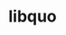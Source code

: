 ---
title: "libquo"
layout: cache
categories: [package, develop]
meta: {"compilers": ["cce@=18.0.0", "gcc@=10.3.0", "gcc@=11.4.0", "gcc@=9.4.0", "oneapi@=2024.2.1"], "num_specs": 20, "num_specs_by_stack": {"e4s": 4, "e4s-cray-rhel": 4, "e4s-cray-sles": 1, "e4s-neoverse-v2": 4, "e4s-neoverse_v1": 3, "e4s-oneapi": 3, "e4s-power": 1, "root": 20}, "oss": ["rhel8", "sle_hpc15", "ubuntu20.04", "ubuntu22.04"], "platforms": ["linux"], "stacks": ["e4s", "e4s-cray-rhel", "e4s-cray-sles", "e4s-neoverse-v2", "e4s-neoverse_v1", "e4s-oneapi", "e4s-power", "root"], "targets": ["neoverse_v1", "neoverse_v2", "ppc64le", "x86_64_v3", "x86_64_v4"], "versions": ["1.4"]}
spec_details: [{"compiler": "cce@=18.0.0", "hash": "cg6w3d2twyd4pjovzkopbp6dnshe3jat", "os": "rhel8", "platform": "linux", "size": "-", "stacks": ["e4s-cray-rhel", "root"], "tarball": "https://binaries.spack.io/develop/build_cache/linux-rhel8-x86_64_v3/cce-18.0.0/libquo-1.4/linux-rhel8-x86_64_v3-cce-18.0.0-libquo-1.4-cg6w3d2twyd4pjovzkopbp6dnshe3jat.spack", "target": "x86_64_v3", "variants": ["build_system=autotools"], "versions": ["1.4"]}, {"compiler": "cce@=18.0.0", "hash": "dnjtl7qullrdhypfllex765saxpgd4in", "os": "rhel8", "platform": "linux", "size": "-", "stacks": ["e4s-cray-rhel", "root"], "tarball": "https://binaries.spack.io/develop/build_cache/linux-rhel8-x86_64_v3/cce-18.0.0/libquo-1.4/linux-rhel8-x86_64_v3-cce-18.0.0-libquo-1.4-dnjtl7qullrdhypfllex765saxpgd4in.spack", "target": "x86_64_v3", "variants": ["build_system=autotools"], "versions": ["1.4"]}, {"compiler": "cce@=18.0.0", "hash": "whxbpd2skoexiv3wukysc6hay6ggaiur", "os": "rhel8", "platform": "linux", "size": "-", "stacks": ["e4s-cray-rhel", "root"], "tarball": "https://binaries.spack.io/develop/build_cache/linux-rhel8-x86_64_v3/cce-18.0.0/libquo-1.4/linux-rhel8-x86_64_v3-cce-18.0.0-libquo-1.4-whxbpd2skoexiv3wukysc6hay6ggaiur.spack", "target": "x86_64_v3", "variants": ["build_system=autotools"], "versions": ["1.4"]}, {"compiler": "cce@=18.0.0", "hash": "wwfvvrpjnbbp3buqb32gq4jzo2s3vq2z", "os": "rhel8", "platform": "linux", "size": "-", "stacks": ["e4s-cray-rhel", "root"], "tarball": "https://binaries.spack.io/develop/build_cache/linux-rhel8-x86_64_v3/cce-18.0.0/libquo-1.4/linux-rhel8-x86_64_v3-cce-18.0.0-libquo-1.4-wwfvvrpjnbbp3buqb32gq4jzo2s3vq2z.spack", "target": "x86_64_v3", "variants": ["build_system=autotools"], "versions": ["1.4"]}, {"compiler": "gcc@=10.3.0", "hash": "rgekjuxlyirg75pu7qjjsbh5th3rtohg", "os": "sle_hpc15", "platform": "linux", "size": "-", "stacks": ["e4s-cray-sles", "root"], "tarball": "https://binaries.spack.io/develop/build_cache/linux-sle_hpc15-x86_64_v4/gcc-10.3.0/libquo-1.4/linux-sle_hpc15-x86_64_v4-gcc-10.3.0-libquo-1.4-rgekjuxlyirg75pu7qjjsbh5th3rtohg.spack", "target": "x86_64_v4", "variants": ["build_system=autotools"], "versions": ["1.4"]}, {"compiler": "gcc@=9.4.0", "hash": "punf6vlodkf5xnmloweohnpkg5sf5eui", "os": "ubuntu20.04", "platform": "linux", "size": "-", "stacks": ["e4s-power", "root"], "tarball": "https://binaries.spack.io/develop/build_cache/linux-ubuntu20.04-ppc64le/gcc-9.4.0/libquo-1.4/linux-ubuntu20.04-ppc64le-gcc-9.4.0-libquo-1.4-punf6vlodkf5xnmloweohnpkg5sf5eui.spack", "target": "ppc64le", "variants": ["build_system=autotools"], "versions": ["1.4"]}, {"compiler": "gcc@=11.4.0", "hash": "gal63vpnndnm5ba3vvjugrkqr2z6ildi", "os": "ubuntu22.04", "platform": "linux", "size": "-", "stacks": ["e4s-neoverse_v1", "root"], "tarball": "https://binaries.spack.io/develop/build_cache/linux-ubuntu22.04-neoverse_v1/gcc-11.4.0/libquo-1.4/linux-ubuntu22.04-neoverse_v1-gcc-11.4.0-libquo-1.4-gal63vpnndnm5ba3vvjugrkqr2z6ildi.spack", "target": "neoverse_v1", "variants": ["build_system=autotools"], "versions": ["1.4"]}, {"compiler": "gcc@=11.4.0", "hash": "oh2576hqashkmabu7hh7ezu2tkm4mv6x", "os": "ubuntu22.04", "platform": "linux", "size": "-", "stacks": ["e4s-neoverse_v1", "root"], "tarball": "https://binaries.spack.io/develop/build_cache/linux-ubuntu22.04-neoverse_v1/gcc-11.4.0/libquo-1.4/linux-ubuntu22.04-neoverse_v1-gcc-11.4.0-libquo-1.4-oh2576hqashkmabu7hh7ezu2tkm4mv6x.spack", "target": "neoverse_v1", "variants": ["build_system=autotools"], "versions": ["1.4"]}, {"compiler": "gcc@=11.4.0", "hash": "x43zz7gkyjoatwbld7ivcam7of7iwlqu", "os": "ubuntu22.04", "platform": "linux", "size": "-", "stacks": ["e4s-neoverse_v1", "root"], "tarball": "https://binaries.spack.io/develop/build_cache/linux-ubuntu22.04-neoverse_v1/gcc-11.4.0/libquo-1.4/linux-ubuntu22.04-neoverse_v1-gcc-11.4.0-libquo-1.4-x43zz7gkyjoatwbld7ivcam7of7iwlqu.spack", "target": "neoverse_v1", "variants": ["build_system=autotools"], "versions": ["1.4"]}, {"compiler": "gcc@=11.4.0", "hash": "afewtc2cydmzcpolqhngrkcntg4e4zz4", "os": "ubuntu22.04", "platform": "linux", "size": "-", "stacks": ["e4s-neoverse-v2", "root"], "tarball": "https://binaries.spack.io/develop/build_cache/linux-ubuntu22.04-neoverse_v2/gcc-11.4.0/libquo-1.4/linux-ubuntu22.04-neoverse_v2-gcc-11.4.0-libquo-1.4-afewtc2cydmzcpolqhngrkcntg4e4zz4.spack", "target": "neoverse_v2", "variants": ["build_system=autotools"], "versions": ["1.4"]}, {"compiler": "gcc@=11.4.0", "hash": "irzpr5wnqj32gvcmn6bkdsvk3r4hh5yx", "os": "ubuntu22.04", "platform": "linux", "size": "-", "stacks": ["e4s-neoverse-v2", "root"], "tarball": "https://binaries.spack.io/develop/build_cache/linux-ubuntu22.04-neoverse_v2/gcc-11.4.0/libquo-1.4/linux-ubuntu22.04-neoverse_v2-gcc-11.4.0-libquo-1.4-irzpr5wnqj32gvcmn6bkdsvk3r4hh5yx.spack", "target": "neoverse_v2", "variants": ["build_system=autotools"], "versions": ["1.4"]}, {"compiler": "gcc@=11.4.0", "hash": "iurokolb6mxdyosq6zekaufhu45eoyqs", "os": "ubuntu22.04", "platform": "linux", "size": "-", "stacks": ["e4s-neoverse-v2", "root"], "tarball": "https://binaries.spack.io/develop/build_cache/linux-ubuntu22.04-neoverse_v2/gcc-11.4.0/libquo-1.4/linux-ubuntu22.04-neoverse_v2-gcc-11.4.0-libquo-1.4-iurokolb6mxdyosq6zekaufhu45eoyqs.spack", "target": "neoverse_v2", "variants": ["build_system=autotools"], "versions": ["1.4"]}, {"compiler": "gcc@=11.4.0", "hash": "vedbts7a4x7ziw3fakhko4oimlynwcvh", "os": "ubuntu22.04", "platform": "linux", "size": "-", "stacks": ["e4s-neoverse-v2", "root"], "tarball": "https://binaries.spack.io/develop/build_cache/linux-ubuntu22.04-neoverse_v2/gcc-11.4.0/libquo-1.4/linux-ubuntu22.04-neoverse_v2-gcc-11.4.0-libquo-1.4-vedbts7a4x7ziw3fakhko4oimlynwcvh.spack", "target": "neoverse_v2", "variants": ["build_system=autotools"], "versions": ["1.4"]}, {"compiler": "gcc@=11.4.0", "hash": "aou74jlwzgoxhpc6thxxwzckmn6vkpz4", "os": "ubuntu22.04", "platform": "linux", "size": "-", "stacks": ["e4s", "root"], "tarball": "https://binaries.spack.io/develop/build_cache/linux-ubuntu22.04-x86_64_v3/gcc-11.4.0/libquo-1.4/linux-ubuntu22.04-x86_64_v3-gcc-11.4.0-libquo-1.4-aou74jlwzgoxhpc6thxxwzckmn6vkpz4.spack", "target": "x86_64_v3", "variants": ["build_system=autotools"], "versions": ["1.4"]}, {"compiler": "gcc@=11.4.0", "hash": "iufbrnkj5sqog7c3mkr4lm7qrhdmpze4", "os": "ubuntu22.04", "platform": "linux", "size": "-", "stacks": ["e4s", "root"], "tarball": "https://binaries.spack.io/develop/build_cache/linux-ubuntu22.04-x86_64_v3/gcc-11.4.0/libquo-1.4/linux-ubuntu22.04-x86_64_v3-gcc-11.4.0-libquo-1.4-iufbrnkj5sqog7c3mkr4lm7qrhdmpze4.spack", "target": "x86_64_v3", "variants": ["build_system=autotools"], "versions": ["1.4"]}, {"compiler": "gcc@=11.4.0", "hash": "prp5okz5gtgsq453ffa7rsoju3nblih3", "os": "ubuntu22.04", "platform": "linux", "size": "-", "stacks": ["e4s", "root"], "tarball": "https://binaries.spack.io/develop/build_cache/linux-ubuntu22.04-x86_64_v3/gcc-11.4.0/libquo-1.4/linux-ubuntu22.04-x86_64_v3-gcc-11.4.0-libquo-1.4-prp5okz5gtgsq453ffa7rsoju3nblih3.spack", "target": "x86_64_v3", "variants": ["build_system=autotools"], "versions": ["1.4"]}, {"compiler": "gcc@=11.4.0", "hash": "qhgmnvpocrg7bo6myh2lxjza67wtq4g4", "os": "ubuntu22.04", "platform": "linux", "size": "-", "stacks": ["e4s", "root"], "tarball": "https://binaries.spack.io/develop/build_cache/linux-ubuntu22.04-x86_64_v3/gcc-11.4.0/libquo-1.4/linux-ubuntu22.04-x86_64_v3-gcc-11.4.0-libquo-1.4-qhgmnvpocrg7bo6myh2lxjza67wtq4g4.spack", "target": "x86_64_v3", "variants": ["build_system=autotools"], "versions": ["1.4"]}, {"compiler": "oneapi@=2024.2.1", "hash": "cu7moshujaer56sxcjaxqswkt2tq3agm", "os": "ubuntu22.04", "platform": "linux", "size": "-", "stacks": ["e4s-oneapi", "root"], "tarball": "https://binaries.spack.io/develop/build_cache/linux-ubuntu22.04-x86_64_v3/oneapi-2024.2.1/libquo-1.4/linux-ubuntu22.04-x86_64_v3-oneapi-2024.2.1-libquo-1.4-cu7moshujaer56sxcjaxqswkt2tq3agm.spack", "target": "x86_64_v3", "variants": ["build_system=autotools"], "versions": ["1.4"]}, {"compiler": "oneapi@=2024.2.1", "hash": "g4tpwes43har4chq4kmlbhvrpcnpx5qj", "os": "ubuntu22.04", "platform": "linux", "size": "-", "stacks": ["e4s-oneapi", "root"], "tarball": "https://binaries.spack.io/develop/build_cache/linux-ubuntu22.04-x86_64_v3/oneapi-2024.2.1/libquo-1.4/linux-ubuntu22.04-x86_64_v3-oneapi-2024.2.1-libquo-1.4-g4tpwes43har4chq4kmlbhvrpcnpx5qj.spack", "target": "x86_64_v3", "variants": ["build_system=autotools"], "versions": ["1.4"]}, {"compiler": "oneapi@=2024.2.1", "hash": "wbiyhchq6gmyla2maooiwuvi4dreuzrf", "os": "ubuntu22.04", "platform": "linux", "size": "-", "stacks": ["e4s-oneapi", "root"], "tarball": "https://binaries.spack.io/develop/build_cache/linux-ubuntu22.04-x86_64_v3/oneapi-2024.2.1/libquo-1.4/linux-ubuntu22.04-x86_64_v3-oneapi-2024.2.1-libquo-1.4-wbiyhchq6gmyla2maooiwuvi4dreuzrf.spack", "target": "x86_64_v3", "variants": ["build_system=autotools"], "versions": ["1.4"]}]
---